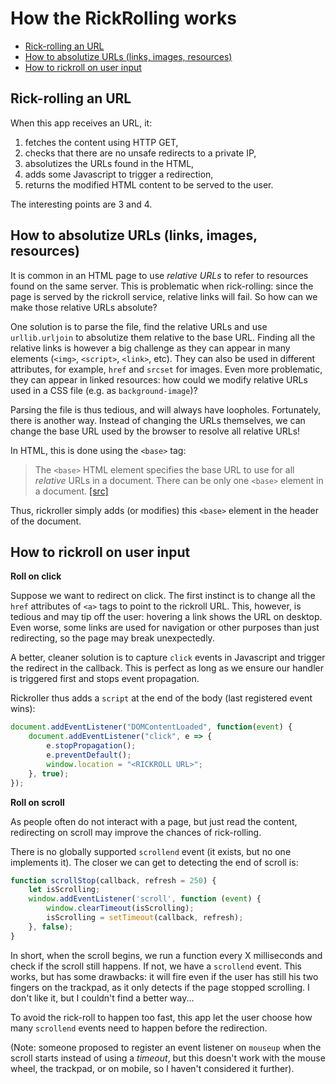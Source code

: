 # How the RickRolling works

<!-- TOC start -->
- [Rick-rolling an URL](#rick-rolling-an-url)
- [How to absolutize URLs (links, images, resources)](#how-to-absolutize-urls-links-images-resources)
- [How to rickroll on user input](#how-to-rickroll-on-user-input)
<!-- TOC end -->

## Rick-rolling an URL

When this app receives an URL, it:
1. fetches the content using HTTP GET,
2. checks that there are no unsafe redirects to a private IP,
3. absolutizes the URLs found in the HTML,
4. adds some Javascript to trigger a redirection,
5. returns the modified HTML content to be served to the user.

The interesting points are 3 and 4.

## How to absolutize URLs (links, images, resources)

It is common in an HTML page to use *relative URLs* to refer to resources
found on the same server.
This is problematic when rick-rolling: since the page is served by the
rickroll service, relative links will fail. So how can we make those relative
URLs absolute?

One solution is to parse the file, find the relative URLs and use `urllib.urljoin`
to absolutize them relative to the base URL. Finding all the relative links is however
a big challenge as they can appear in many elements (`<img>`, `<script>`, `<link>`, etc).
They can also be used in different attributes, for example, `href` and `srcset` for images.
Even more problematic, they can appear in linked resources: how could we modify relative
URLs used in a CSS file (e.g. as `background-image`)?

Parsing the file is thus tedious, and will always have loopholes. Fortunately, there is
another way. Instead of changing the URLs themselves, we can change the base URL used
by the browser to resolve all relative URLs!

In HTML, this is done using the `<base>` tag:

> The `<base>` HTML element specifies the base URL to use for all *relative* URLs in a document.
> There can be only one `<base>` element in a document.
> [[src]](https://developer.mozilla.org/en-US/docs/Web/HTML/Element/base)

Thus, rickroller simply adds (or modifies) this `<base>` element in the header of the document.

## How to rickroll on user input

**Roll on click**

Suppose we want to redirect on click. The first instinct is to change all the `href` attributes
of `<a>` tags to point to the rickroll URL. This, however, is tedious and may tip off the user:
hovering a link shows the URL on desktop. Even worse, some links are used for navigation or
other purposes than just redirecting, so the page may break unexpectedly.

A better, cleaner solution is to capture `click` events in Javascript and trigger the redirect
in the callback. This is perfect as long as we ensure our handler is triggered first and stops
event propagation.

Rickroller thus adds a `script` at the end of the body (last registered event wins):

```javascript
document.addEventListener("DOMContentLoaded", function(event) {
    document.addEventListener("click", e => {
        e.stopPropagation();
        e.preventDefault();
        window.location = "<RICKROLL URL>";
    }, true);
});
```

**Roll on scroll**

As people often do not interact with a page, but just read the content, redirecting on scroll
may improve the chances of rick-rolling.

There is no globally supported `scrollend` event (it exists, but no one implements it).
The closer we can get to detecting the end of scroll is:

```javascript
function scrollStop(callback, refresh = 250) {
    let isScrolling;
    window.addEventListener('scroll', function (event) {
        window.clearTimeout(isScrolling);
        isScrolling = setTimeout(callback, refresh);
    }, false);
}
```

In short, when the scroll begins, we run a function every X milliseconds and check if the
scroll still happens. If not, we have a `scrollend` event.
This works, but has some drawbacks: it will fire even if the user has still his two fingers
on the trackpad, as it only detects if the page stopped scrolling. I don't like it,
but I couldn't find a better way...

To avoid the rick-roll to happen too fast, this app let the user choose how many `scrollend`
events need to happen before the redirection.

(Note: someone proposed to register an event listener on `mouseup` when the scroll starts
instead of using a *timeout*, but this doesn't work with the mouse wheel, the trackpad,
or on mobile, so I haven't considered it further).